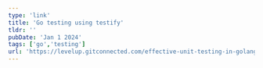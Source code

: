 ```yaml
---
type: 'link'
title: 'Go testing using testify'
tldr: ''
pubDate: 'Jan 1 2024'
tags: ['go','testing']
url: 'https://levelup.gitconnected.com/effective-unit-testing-in-golang-and-gin-based-projects-51d18fff8c32'
---
```

